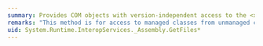 ```yaml
---
summary: Provides COM objects with version-independent access to the <xref href="System.Reflection.Assembly.GetFiles*"></xref> methods.
remarks: "This method is for access to managed classes from unmanaged code, and should not be called from managed code.  \n  \n The <xref:System.Reflection.Assembly.GetFiles%2A> methods get the files in the file table of an assembly manifest."
uid: System.Runtime.InteropServices._Assembly.GetFiles*
---
```

